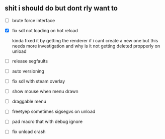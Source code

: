 ## shit i should do but dont rly want to
- [ ] brute force interface 
- [x] fix sdl not loading on hot reload

  kinda fixed it by getting the renderer if i cant create a new one but this needs more investigation and why is it not getting deleted propperly on unload
- [ ] release segfaults
- [ ] auto versioning
- [ ] fix sdl with steam overlay
- [ ] show mouse when menu drawn
- [ ] draggable menu
- [ ] freetyep sometimes sigsegvs on unload
- [ ] pad macro that with debug ignore
- [ ] fix unload crash
